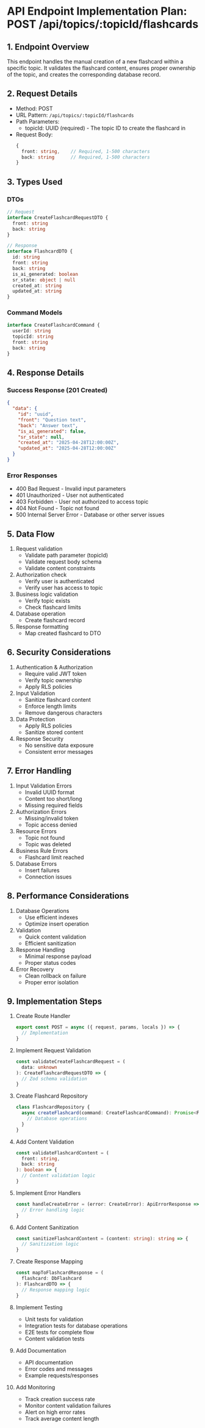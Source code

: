 # API Endpoint Implementation Plan: POST /api/topics/:topicId/flashcards

## 1. Endpoint Overview
This endpoint handles the manual creation of a new flashcard within a specific topic. It validates the flashcard content, ensures proper ownership of the topic, and creates the corresponding database record.

## 2. Request Details
- Method: POST
- URL Pattern: `/api/topics/:topicId/flashcards`
- Path Parameters:
  - topicId: UUID (required) - The topic ID to create the flashcard in
- Request Body:
  ```typescript
  {
    front: string,    // Required, 1-500 characters
    back: string      // Required, 1-500 characters
  }
  ```

## 3. Types Used
### DTOs
```typescript
// Request
interface CreateFlashcardRequestDTO {
  front: string
  back: string
}

// Response
interface FlashcardDTO {
  id: string
  front: string
  back: string
  is_ai_generated: boolean
  sr_state: object | null
  created_at: string
  updated_at: string
}
```

### Command Models
```typescript
interface CreateFlashcardCommand {
  userId: string
  topicId: string
  front: string
  back: string
}
```

## 4. Response Details
### Success Response (201 Created)
```json
{
  "data": {
    "id": "uuid",
    "front": "Question text",
    "back": "Answer text",
    "is_ai_generated": false,
    "sr_state": null,
    "created_at": "2025-04-28T12:00:00Z",
    "updated_at": "2025-04-28T12:00:00Z"
  }
}
```

### Error Responses
- 400 Bad Request - Invalid input parameters
- 401 Unauthorized - User not authenticated
- 403 Forbidden - User not authorized to access topic
- 404 Not Found - Topic not found
- 500 Internal Server Error - Database or other server issues

## 5. Data Flow
1. Request validation
   - Validate path parameter (topicId)
   - Validate request body schema
   - Validate content constraints
2. Authorization check
   - Verify user is authenticated
   - Verify user has access to topic
3. Business logic validation
   - Verify topic exists
   - Check flashcard limits
4. Database operation
   - Create flashcard record
5. Response formatting
   - Map created flashcard to DTO

## 6. Security Considerations
1. Authentication & Authorization
   - Require valid JWT token
   - Verify topic ownership
   - Apply RLS policies
2. Input Validation
   - Sanitize flashcard content
   - Enforce length limits
   - Remove dangerous characters
3. Data Protection
   - Apply RLS policies
   - Sanitize stored content
4. Response Security
   - No sensitive data exposure
   - Consistent error messages

## 7. Error Handling
1. Input Validation Errors
   - Invalid UUID format
   - Content too short/long
   - Missing required fields
2. Authorization Errors
   - Missing/invalid token
   - Topic access denied
3. Resource Errors
   - Topic not found
   - Topic was deleted
4. Business Rule Errors
   - Flashcard limit reached
5. Database Errors
   - Insert failures
   - Connection issues

## 8. Performance Considerations
1. Database Operations
   - Use efficient indexes
   - Optimize insert operation
2. Validation
   - Quick content validation
   - Efficient sanitization
3. Response Handling
   - Minimal response payload
   - Proper status codes
4. Error Recovery
   - Clean rollback on failure
   - Proper error isolation

## 9. Implementation Steps
1. Create Route Handler
   ```typescript
   export const POST = async ({ request, params, locals }) => {
     // Implementation
   }
   ```

2. Implement Request Validation
   ```typescript
   const validateCreateFlashcardRequest = (
     data: unknown
   ): CreateFlashcardRequestDTO => {
     // Zod schema validation
   }
   ```

3. Create Flashcard Repository
   ```typescript
   class FlashcardRepository {
     async createFlashcard(command: CreateFlashcardCommand): Promise<FlashcardDTO> {
       // Database operations
     }
   }
   ```

4. Add Content Validation
   ```typescript
   const validateFlashcardContent = (
     front: string,
     back: string
   ): boolean => {
     // Content validation logic
   }
   ```

5. Implement Error Handlers
   ```typescript
   const handleCreateError = (error: CreateError): ApiErrorResponse => {
     // Error handling logic
   }
   ```

6. Add Content Sanitization
   ```typescript
   const sanitizeFlashcardContent = (content: string): string => {
     // Sanitization logic
   }
   ```

7. Create Response Mapping
   ```typescript
   const mapToFlashcardResponse = (
     flashcard: DbFlashcard
   ): FlashcardDTO => {
     // Response mapping logic
   }
   ```

8. Implement Testing
   - Unit tests for validation
   - Integration tests for database operations
   - E2E tests for complete flow
   - Content validation tests

9. Add Documentation
   - API documentation
   - Error codes and messages
   - Example requests/responses

10. Add Monitoring
    - Track creation success rate
    - Monitor content validation failures
    - Alert on high error rates
    - Track average content length